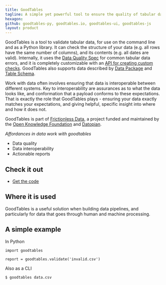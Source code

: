 ```yaml
---
title: GoodTables
tagline: A simple yet powerful tool to ensure the quality of tabular data, in Python and on the command line.
hexagon: 
github: goodtables-py, goodtables.io, goodtables-ui, goodtables-js
layout: product
---
```

 
GoodTables is a tool to validate tabular data, for use on the command line and as a Python library. It can check the structure of your data (e.g. all rows have the same number of columns), and its contents (e.g. all dates are valid). Internally, it uses the [Data Quality Spec](https://github.com/frictionlessdata/data-quality-spec) for common tabular data errors, and it is completely customizable with an [API for creating custom checks](https://github.com/frictionlessdata/goodtables-py#check). GoodTables also supports data described by [Data Package](https://frictionlessdata.io/data-package) and [Table Schema](https://frcitionlessdata.io/table-schema).
 
Work with data often involves ensuring that data is interoperable between different systems. Key to interoperability are assurances as to what the data looks like, and conformation that a payload conforms to these expectations. That is exactly the role that GoodTables plays - ensuring your data exactly matches your expectations, and giving helpful, specific insight into where and how it does not.
 
GoodTables is part of [Frictionless Data](https://frictionlessdata.io), a project funded and maintained by the [Open Knowledge Foundation](https://okfn.org) and [Datopian](https://datopian.com).
 
*Affordances in data work with goodtables*
 
- Data quality
- Data interoperability
- Actionable reports
 
## Check it out
 
- [Get the code](https://github.com/frictionlessdata/goodtables-py/)
 
## Where it is used
 
GoodTables is a useful solution when building data pipelines, and particularly for data that goes through human and machine processing.
 
## A simple example
 
In Python
 
```
import goodtables
 
report = goodtables.validate('invalid.csv')
```
 
Also as a CLI
 
```
$ goodtables data.csv
```
